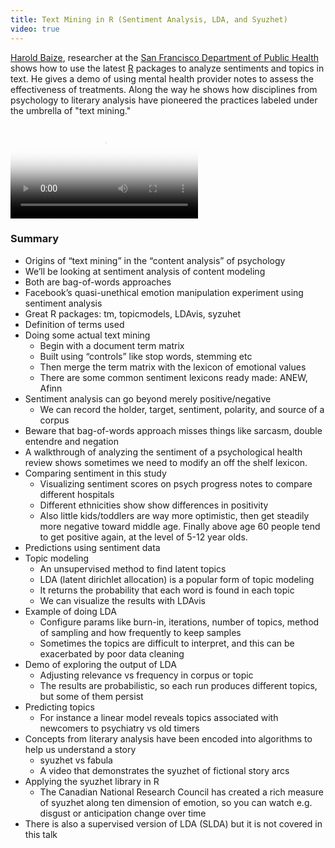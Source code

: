 ```yaml
---
title: Text Mining in R (Sentiment Analysis, LDA, and Syuzhet)
video: true
---
```


[Harold Baize](https://www.linkedin.com/pub/harold-baize/4/480/529),
researcher at the [San Francisco Department of Public
Health](https://www.sfdph.org/dph/default.asp) shows how to use the
latest [R](http://www.r-project.org/) packages to analyze sentiments
and topics in text. He gives a demo of using mental health provider
notes to assess the effectiveness of treatments.  Along the way he
shows how disciplines from psychology to literary analysis have
pioneered the practices labeled under the umbrella of "text mining."


<div class="flowplayer" data-embed="false">
  <video src="http://player.vimeo.com/external/120614691.hd.mp4?s=d86271a555347fc538b2084083ef16bf"
         poster="https://i.vimeocdn.com/video/508549850.png?mw=700"
  ></video>
</div>

### Summary

* Origins of “text mining” in the “content analysis” of psychology
* We’ll be looking at sentiment analysis of content modeling
* Both are bag-of-words approaches
* Facebook’s quasi-unethical emotion manipulation experiment using sentiment analysis
* Great R packages: tm, topicmodels, LDAvis, syzuhet
* Definition of terms used
* Doing some actual text mining
    * Begin with a document term matrix
    * Built using “controls” like stop words, stemming etc
    * Then merge the term matrix with the lexicon of emotional values
    * There are some common sentiment lexicons ready made: ANEW, Afinn
* Sentiment analysis can go beyond merely positive/negative
    * We can record the holder, target, sentiment, polarity, and source of a corpus
* Beware that bag-of-words approach misses things like sarcasm, double entendre and negation
* A walkthrough of analyzing the sentiment of a psychological health review shows sometimes we need to modify an off the shelf lexicon.
* Comparing sentiment in this study
    * Visualizing sentiment scores on psych progress notes to compare different hospitals
    * Different ethnicities show show differences in positivity
    * Also little kids/toddlers are way more optimistic, then get steadily more negative toward middle age. Finally above age 60 people tend to get positive again, at the level of 5-12 year olds.
* Predictions using sentiment data
* Topic modeling
    * An unsupervised method to find latent topics
    * LDA (latent dirichlet allocation) is a popular form of topic modeling
    * It returns the probability that each word is found in each topic
    * We can visualize the results with LDAvis
* Example of doing LDA
    * Configure params like burn-in, iterations, number of topics, method of sampling and how frequently to keep samples
    * Sometimes the topics are difficult to interpret, and this can be exacerbated by poor data cleaning
* Demo of exploring the output of LDA
    * Adjusting relevance vs frequency in corpus or topic
    * The results are probabilistic, so each run produces different topics, but some of them persist
* Predicting topics
    * For instance a linear model reveals topics associated with newcomers to psychiatry vs old timers
* Concepts from literary analysis have been encoded into algorithms to help us understand a story
    * syuzhet vs fabula
    * A video that demonstrates the syuzhet of fictional story arcs
* Applying the syuzhet library in R
    * The Canadian National Research Council has created a rich measure of syuzhet along ten dimension of emotion, so you can watch e.g. disgust or anticipation change over time
* There is also a supervised version of LDA (SLDA) but it is not covered in this talk
